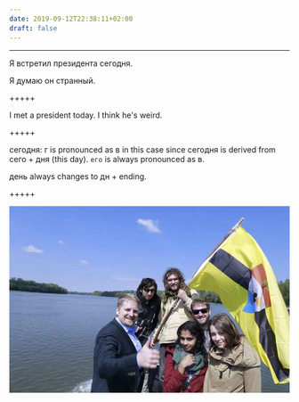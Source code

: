 ```yaml
---
date: 2019-09-12T22:38:11+02:00
draft: false
---
```


---

Я встретил президента сегодня.

Я думаю он странный.

+++++

I met a president today.
I think he's weird.

+++++

сегодня: г is pronounced as в in this case since сегодня is derived from сего + дня (this day). `его` is always pronounced as в.

день always changes to дн + ending.

+++++

![President Liberland](/static/liberland_president.jpg)
